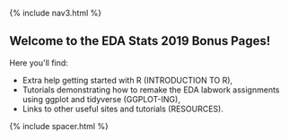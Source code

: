 {% include nav3.html %}


## Welcome to the EDA Stats 2019 Bonus Pages!

Here you'll find: 
  - Extra help getting started with R (INTRODUCTION TO R),
  - Tutorials demonstrating how to remake the EDA labwork assignments using ggplot and tidyverse (GGPLOT-ING), 
  - Links to other useful sites and tutorials (RESOURCES). 
  
{% include spacer.html %}



